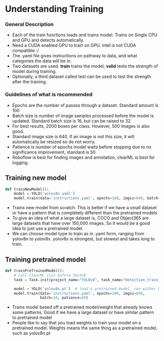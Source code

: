 # Understanding Training

### General Description
* Each of the train functions loads and trains model. Trains on Single CPU and GPU and detects automatically.
* Need a CUDA enabled GPU to train on GPU. intel is not CUDA compatible :/
* The .yaml file gives instructions on pathway to data, and what categories the data will be in.
* Two datasets are used. **train** trains the model, **valid** tests the strength of model during training.
* Optionally, a third dataset called test can be used to test the strength after the training.

### Guidelines of what is recommended
* Epochs are the number of passes through a dataset. Standard amount is 100
* Batch size is number of image samples processed before the model is updated. Standard batch size is 16, but can be raised to 32.
* For best results, 2000 boxes per class. However, 500 images is also good.
* Standard image size is 640. If an image is not this size, it will automatically be resized so do not worry.
* Patience is number of epochs model waits before stopping due to no significance improvement, standard is 50.
* Roboflow is best for finding images and annotation, clearML is best for logging.

## Training new model
``` Python
def trainNewModel():
    model = YOLO('yolov8n.yaml')
    model.train(data='instructions.yaml', epochs=100, imgsz=640, batch=16, patience=50)
```
* Trains new model from scratch. This is better if we have a small dataset or have a pattern that is completely different than the pretrained models
* To give an idea of what a large dataset is, COCO and Object365 are large datasets that have over 150,000 images. So it would be a good idea to just use a pretrained model.
* We can choose model type to train as in .yaml form, ranging from yolov8n to yolov8x. yolov8x is strongest, but slowest and takes long to train.

## Training pretrained model
``` Python
def trainPreTrainedModel():
    # Call ClearML init before YOLOv8
    task = Task.init(project_name="YOLOv8", task_name="detection_training", tags=['YOLOv8'])

    model = YOLO('yolov8n.pt')  # load a pretrained model, can either be yolo's or someone elses
    model.train(data='instructions.yaml', epochs=100, imgsz=640,
                batch=16, patience=50)
```
* Trains model based off a pretrained model/weight that already knows some patterns. Good if we have a large dataset or have similar pattern to pretrained model
* People like to say that you load weights to train your model on a pretrained model. Weights means the same thing as a pretrained model, such as yolov8n.pt
